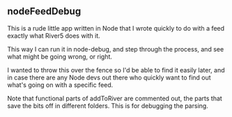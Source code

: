 ## nodeFeedDebug

This is a rude little app written in Node that I wrote quickly to do with a feed exactly what River5 does with it. 

This way I can run it in node-debug, and step through the process, and see what might be going wrong, or right. 

I wanted to throw this over the fence so I'd be able to find it easily later, and in case there are any Node devs out there who quickly want to find out what's going on with a specific feed.

Note that functional parts of addToRiver are commented out, the parts that save the bits off in different folders. This is for debugging the parsing. 

